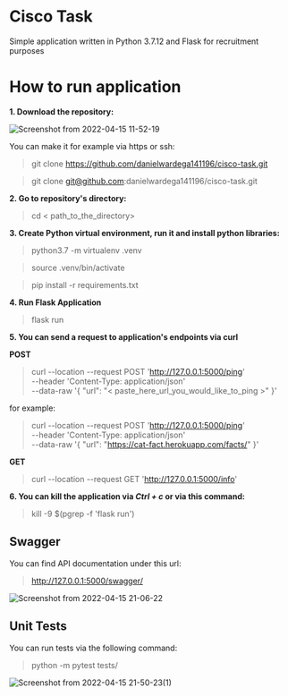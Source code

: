 # Cisco Task
Simple application written in Python 3.7.12 and Flask for recruitment purposes

# How to run application


**1\.  Download the repository:**

![Screenshot from 2022-04-15 11-52-19](https://user-images.githubusercontent.com/28275518/163588702-52d973d8-709a-4349-8934-0a0132c8dd23.png)

You can make it for example via https or ssh:
> git clone https://github.com/danielwardega141196/cisco-task.git

> git clone git@github.com:danielwardega141196/cisco-task.git


**2\. Go to repository's directory:**
> cd < path_to_the_directory>

**3\. Create Python virtual environment, run it and install python libraries:**

> python3.7 -m virtualenv .venv

> source .venv/bin/activate

> pip install -r requirements.txt

**4\. Run Flask Application**
> flask run

**5\. You can send a request to application's endpoints via curl**

**POST**
>curl --location --request POST 'http://127.0.0.1:5000/ping' \
--header 'Content-Type: application/json' \
--data-raw '{
    "url":  "< paste_here_url_you_would_like_to_ping >"
}'

for example:
>curl --location --request POST 'http://127.0.0.1:5000/ping' \
--header 'Content-Type: application/json' \
--data-raw '{
    "url":  "https://cat-fact.herokuapp.com/facts/"
}'


**GET**

>curl --location --request GET 'http://127.0.0.1:5000/info'

**6\. You can kill the application via *Ctrl + c* or via this command:**
> kill -9 $(pgrep -f 'flask run')




## **Swagger**
You can find API documentation under this url:
>http://127.0.0.1:5000/swagger/

![Screenshot from 2022-04-15 21-06-22](https://user-images.githubusercontent.com/28275518/163622313-e39138e3-a33a-48fa-9c64-31bb5d932210.png)



## **Unit Tests**
You can run tests via the following command:
>python -m pytest tests/

![Screenshot from 2022-04-15 21-50-23(1)](https://user-images.githubusercontent.com/28275518/163626254-2ee46b18-00fb-4800-9626-f87443bcaeb6.png)




